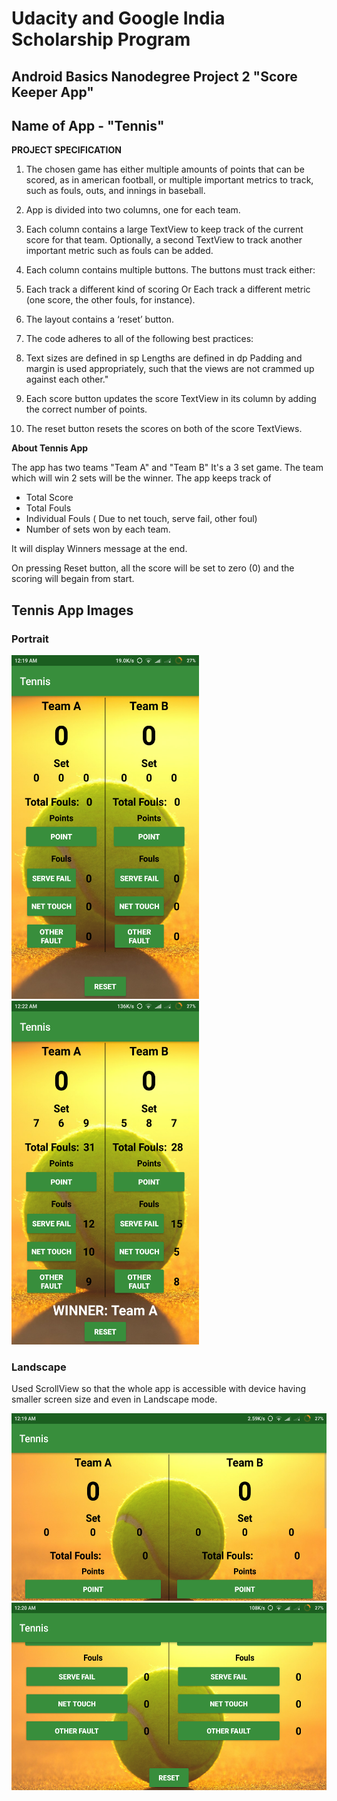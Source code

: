 # Udacity and Google India Scholarship Program
## Android Basics Nanodegree Project 2 "Score Keeper App"
## Name of App - "Tennis"

<b>PROJECT SPECIFICATION</b>

1. The chosen game has either multiple amounts of points that can be scored, as in american football, or multiple important metrics to track, such as fouls, outs, and innings in baseball.

2. App is divided into two columns, one for each team.

3. Each column contains a large TextView to keep track of the current score for that team. Optionally, a second TextView to track another important metric such as fouls can be added.

4. Each column contains multiple buttons. The buttons must track either:

5. Each track a different kind of scoring Or Each track a different metric (one score, the other fouls, for instance).

6. The layout contains a ‘reset’ button.

7. The code adheres to all of the following best practices:

8. Text sizes are defined in sp Lengths are defined in dp Padding and margin is used appropriately, such that the views are not crammed up against each other."

9. Each score button updates the score TextView in its column by adding the correct number of points.

10. The reset button resets the scores on both of the score TextViews.

<b>About Tennis App</b>

The app has two teams "Team A" and "Team B"
It's a 3 set game. The team which will win 2 sets will be the winner.
The app keeps track of 
- Total Score
- Total Fouls
- Individual Fouls ( Due to net touch, serve fail, other foul)
- Number of sets won by each team.

It will display Winners message at the end.

On pressing Reset button, all the score will be set to zero (0) and the scoring will begain from start.

## Tennis App Images
### Portrait
<img src = "TennisImages/1.png" width="300px" height="550px"> <img src = "TennisImages/6.png" width="300px" height="550px">

### Landscape
Used ScrollView so that the whole app is accessible with device having smaller screen size and even in Landscape mode.

<img src = "TennisImages/2.png" width="550px" height="300px">
<img src = "TennisImages/3.png" width="550px" height="300px">
